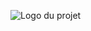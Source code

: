 ![Logo du projet]([https://example.com/logo.jpg](https://media.geeksforgeeks.org/wp-content/uploads/20230714151733/linux-Cheat-Sheet.png))
